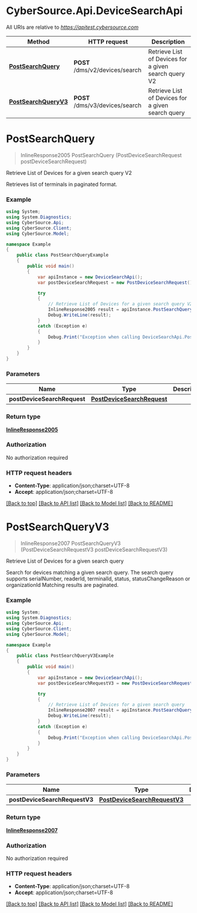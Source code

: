 # CyberSource.Api.DeviceSearchApi

All URIs are relative to *https://apitest.cybersource.com*

Method | HTTP request | Description
------------- | ------------- | -------------
[**PostSearchQuery**](DeviceSearchApi.md#postsearchquery) | **POST** /dms/v2/devices/search | Retrieve List of Devices for a given search query V2
[**PostSearchQueryV3**](DeviceSearchApi.md#postsearchqueryv3) | **POST** /dms/v3/devices/search | Retrieve List of Devices for a given search query


<a name="postsearchquery"></a>
# **PostSearchQuery**
> InlineResponse2005 PostSearchQuery (PostDeviceSearchRequest postDeviceSearchRequest)

Retrieve List of Devices for a given search query V2

Retrieves list of terminals in paginated format.

### Example
```csharp
using System;
using System.Diagnostics;
using CyberSource.Api;
using CyberSource.Client;
using CyberSource.Model;

namespace Example
{
    public class PostSearchQueryExample
    {
        public void main()
        {
            var apiInstance = new DeviceSearchApi();
            var postDeviceSearchRequest = new PostDeviceSearchRequest(); // PostDeviceSearchRequest | 

            try
            {
                // Retrieve List of Devices for a given search query V2
                InlineResponse2005 result = apiInstance.PostSearchQuery(postDeviceSearchRequest);
                Debug.WriteLine(result);
            }
            catch (Exception e)
            {
                Debug.Print("Exception when calling DeviceSearchApi.PostSearchQuery: " + e.Message );
            }
        }
    }
}
```

### Parameters

Name | Type | Description  | Notes
------------- | ------------- | ------------- | -------------
 **postDeviceSearchRequest** | [**PostDeviceSearchRequest**](PostDeviceSearchRequest.md)|  | 

### Return type

[**InlineResponse2005**](InlineResponse2005.md)

### Authorization

No authorization required

### HTTP request headers

 - **Content-Type**: application/json;charset=UTF-8
 - **Accept**: application/json;charset=UTF-8

[[Back to top]](#) [[Back to API list]](../README.md#documentation-for-api-endpoints) [[Back to Model list]](../README.md#documentation-for-models) [[Back to README]](../README.md)

<a name="postsearchqueryv3"></a>
# **PostSearchQueryV3**
> InlineResponse2007 PostSearchQueryV3 (PostDeviceSearchRequestV3 postDeviceSearchRequestV3)

Retrieve List of Devices for a given search query

Search for devices matching a given search query.  The search query supports serialNumber, readerId, terminalId, status, statusChangeReason or organizationId  Matching results are paginated. 

### Example
```csharp
using System;
using System.Diagnostics;
using CyberSource.Api;
using CyberSource.Client;
using CyberSource.Model;

namespace Example
{
    public class PostSearchQueryV3Example
    {
        public void main()
        {
            var apiInstance = new DeviceSearchApi();
            var postDeviceSearchRequestV3 = new PostDeviceSearchRequestV3(); // PostDeviceSearchRequestV3 | 

            try
            {
                // Retrieve List of Devices for a given search query
                InlineResponse2007 result = apiInstance.PostSearchQueryV3(postDeviceSearchRequestV3);
                Debug.WriteLine(result);
            }
            catch (Exception e)
            {
                Debug.Print("Exception when calling DeviceSearchApi.PostSearchQueryV3: " + e.Message );
            }
        }
    }
}
```

### Parameters

Name | Type | Description  | Notes
------------- | ------------- | ------------- | -------------
 **postDeviceSearchRequestV3** | [**PostDeviceSearchRequestV3**](PostDeviceSearchRequestV3.md)|  | 

### Return type

[**InlineResponse2007**](InlineResponse2007.md)

### Authorization

No authorization required

### HTTP request headers

 - **Content-Type**: application/json;charset=UTF-8
 - **Accept**: application/json;charset=UTF-8

[[Back to top]](#) [[Back to API list]](../README.md#documentation-for-api-endpoints) [[Back to Model list]](../README.md#documentation-for-models) [[Back to README]](../README.md)

